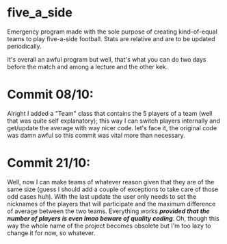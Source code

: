 # five_a_side
Emergency program made with the sole purpose of creating kind-of-equal teams to play five-a-side football.
Stats are relative and are to be updated periodically.

It's overall an awful program but well, that's what you can do two days before the match and among a lecture and the other kek.

# Commit 08/10:
Alright I added a "Team" class that contains the 5 players of a team (well that was quite self explanatory); this way I can switch players internally and get/update the average with way nicer code.
let's face it, the original code was damn awful so this commit was vital more than necessary.

# Commit 21/10:
Well, now I can make teams of whatever reason given that they are of the same size (guess I should add a couple of exceptions to take care of those odd cases huh). With the last update the user only needs to set the nicknames of the players that will participate and the maximum difference of average between the two teams. Everything works ***provided that the number of players is even lmao beware of quality coding***.
Oh, though this way the whole name of the project becomes obsolete but I'm too lazy to change it for now, so whatever.
